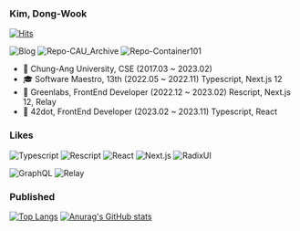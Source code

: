 ### Kim, Dong-Wook 

[![Hits](https://hits.seeyoufarm.com/api/count/incr/badge.svg?url=https%3A%2F%2Fgithub.com%2Fwoodi97%2Fhit-counter&count_bg=%23181717&title_bg=%23555555&icon=tesla.svg&icon_color=%23E7E7E7&title=hits&edge_flat=true)](https://hits.seeyoufarm.com)

![Blog](https://img.shields.io/badge/Blog-woodi97-181717?style=for-the-badge&logo=Github&logoColor=white)
![Repo-CAU_Archive](https://img.shields.io/badge/Repo-CAU_Archive-a374db?style=for-the-badge&logoColor=white)
![Repo-Container101](https://img.shields.io/badge/Repo-Container101-006EF9?style=for-the-badge&logoColor=white)

- 🏫 Chung-Ang University, CSE (2017.03 ~ 2023.02)
- 🎓 Software Maestro, 13th (2022.05 ~ 2022.11) Typescript, Next.js 12
- 🏢 Greenlabs, FrontEnd Developer (2022.12 ~ 2023.02) Rescript, Next.js 12, Relay
- 🏢 42dot, FrontEnd Developer (2023.02 ~ 2023.11) Typescript, React

### Likes

![Typescript](https://img.shields.io/badge/-Typescript-3178c6?logo=typescript&logoColor=white&style=for-the-badge)
![Rescript](https://img.shields.io/badge/-Rescript-e6484f?logo=rescript&logoColor=white&style=for-the-badge)
![React](https://img.shields.io/badge/-React-61DAFB?logo=react&logoColor=white&style=for-the-badge)
![Next.js](https://img.shields.io/badge/-Next.js-000000?logo=nextdotjs&logoColor=white&style=for-the-badge)
![RadixUI](https://img.shields.io/badge/-Radix_UI-161618?logo=radixui&logoColor=white&style=for-the-badge)

![GraphQL](https://img.shields.io/badge/-GraphQL-e10098?logo=graphql&logoColor=white&style=for-the-badge)
![Relay](https://img.shields.io/badge/-Relay-f26b00?logo=relay&logoColor=white&style=for-the-badge)


### Published



[![Top Langs](https://github-readme-stats-woodi97.vercel.app/api/top-langs/?username=woodi97&layout=compact&card_width=467&langs_count=8&theme=react)](https://github.com/anuraghazra/github-readme-stats)
[![Anurag's GitHub stats](https://github-readme-stats-woodi97.vercel.app/api?username=woodi97&rank_icon=percentile&show_icons=true&line_height=24&custom_title=Stats&theme=react)](https://github.com/anuraghazra/github-readme-stats)
